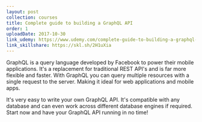 ```yaml
---
layout: post
collection: courses
title: Complete guide to building a GraphQL API
order: 1
uploadDate: 2017-10-30
link_udemy: https://www.udemy.com/complete-guide-to-building-a-graphql-api/?couponCode=SAVJEE
link_skillshare: https://skl.sh/2H1uXia
---
```


GraphQL is a query language developed by Facebook to power their mobile applications. It's a replacement for traditional REST API's and is far more flexible and faster. With GraphQL you can query multiple resources with a single request to the server. Making it ideal for web applications and mobile apps.

<!--more-->
It's very easy to write your own GraphQL API. It's compatible with any database and can even work across different database engines if required. Start now and have your GraphQL API running in no time!